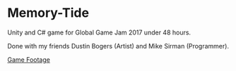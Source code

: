 # Memory-Tide
Unity and C# game for Global Game Jam 2017 under 48 hours.

Done with my friends Dustin Bogers (Artist) and Mike Sirman (Programmer).

[Game Footage](https://www.youtube.com/watch?v=IAGaJItS3ws&feature=youtu.be)

